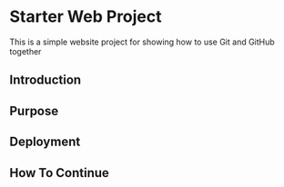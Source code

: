 # Starter Web Project
This is a simple website project for showing how to use Git and GitHub together

## Introduction

## Purpose

## Deployment

## How To Continue